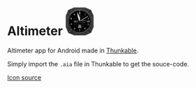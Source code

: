 # Altimeter ![logo](https://github.com/GudenTorson/Altimeter/blob/master/icon.png)
Altimeter app for Android made in 
[Thunkable](https://thunkable.com/#/).

Simply import the `.aia` file in Thunkable to get the souce-code.

[Icon source](https://commons.wikimedia.org/wiki/File:Altimeter_triple_pointer.png)
